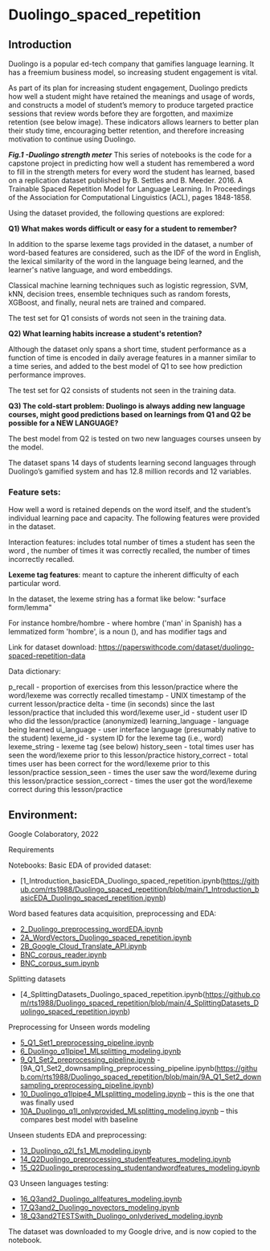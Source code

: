 # Duolingo_spaced_repetition

## Introduction
Duolingo is a popular ed-tech company that gamifies language learning. It has a freemium business model, so increasing student engagement is vital.

As part of its plan for increasing student engagement, Duolingo predicts how well a student might have retained the meanings and usage of words, and constructs a model of student’s memory to produce targeted practice sessions that review words before they are forgotten, and maximize retention (see below image). These indicators allows learners to better plan their study time, encouraging better retention, and therefore increasing motivation to continue using Duolingo.


**_Fig.1 -Duolingo strength meter_**
This series of notebooks is the code for a capstone project in predicting how well a student has remembered a word to fill in the strength meters for every word the student has learned, based on a replication dataset published by B. Settles and B. Meeder. 2016. A Trainable Spaced Repetition Model for Language Learning. In Proceedings of the Association for Computational Linguistics (ACL), pages 1848-1858.

Using the dataset provided, the following questions are explored:

**Q1) What makes words difficult or easy for a student to remember?**

In addition to the sparse lexeme tags provided in the dataset, a number of word-based features are considered, such as the IDF of the word in English, the lexical similarity of the word in the language being learned, and the learner's native language, and word embeddings.

Classical machine learning techniques such as logistic regression, SVM, kNN, decision trees, ensemble techniques such as random forests, XGBoost, and finally, neural nets are trained and compared.

The test set for Q1 consists of words not seen in the training data.

**Q2) What learning habits increase a student's retention?**

Although the dataset only spans a short time, student performance as a function of time is encoded in daily average features in a manner similar to a time series, and added to the best model of Q1 to see how prediction performance improves.

The test set for Q2 consists of students not seen in the training data.

**Q3) The cold-start problem: Duolingo is always adding new language courses, might good predictions based on learnings from Q1 and Q2 be possible for a NEW LANGUAGE?**

The best model from Q2 is tested on two new languages courses unseen by the model.

The dataset spans 14 days of students learning second languages through Duolingo’s gamified system and has 12.8 million records and 12 variables.

### Feature sets:

How well a word is retained depends on the word itself, and the student’s individual learning pace and capacity. The following features were provided in the dataset.

Interaction features: includes total number of times a student has seen the word , the number of times it was correctly recalled, the number of times incorrectly recalled.

**Lexeme tag features**: meant to capture the inherent difficulty of each particular word.

In the dataset, the lexeme string has a format like below: "surface form/lemma<pos><modifiers>"

For instance hombre/hombre<n><m><sg> - where hombre ('man' in Spanish) has a lemmatized form 'hombre', is a noun (<n>), and has modifier tags <m> and <sg>

Link for dataset download: https://paperswithcode.com/dataset/duolingo-spaced-repetition-data

Data dictionary:

p_recall - proportion of exercises from this lesson/practice where the word/lexeme was correctly recalled
timestamp - UNIX timestamp of the current lesson/practice
delta - time (in seconds) since the last lesson/practice that included this word/lexeme
user_id - student user ID who did the lesson/practice (anonymized)
learning_language - language being learned
ui_language - user interface language (presumably native to the student)
lexeme_id - system ID for the lexeme tag (i.e., word)
lexeme_string - lexeme tag (see below)
history_seen - total times user has seen the word/lexeme prior to this lesson/practice
history_correct - total times user has been correct for the word/lexeme prior to this lesson/practice
session_seen - times the user saw the word/lexeme during this lesson/practice
session_correct - times the user got the word/lexeme correct during this lesson/practice

## Environment: 
 
Google Colaboratory, 2022

Requirements

Notebooks:
Basic EDA of provided dataset:
- [1_Introduction_basicEDA_Duolingo_spaced_repetition.ipynb(https://github.com/rts1988/Duolingo_spaced_repetition/blob/main/1_Introduction_basicEDA_Duolingo_spaced_repetition.ipynb)

Word based features data acquisition, preprocessing and EDA:
- [2_Duolingo_preprocessing_wordEDA.ipynb](https://github.com/rts1988/Duolingo_spaced_repetition/blob/main/2_Duolingo_preprocessing_wordEDA.ipynb)
- [2A_WordVectors_Duolingo_spaced_repetition.ipynb](https://github.com/rts1988/Duolingo_spaced_repetition/blob/main/2A_WordVectors_Duolingo_spaced_repetition.ipynb)
- [2B_Google_Cloud_Translate_API.ipynb](https://github.com/rts1988/Duolingo_spaced_repetition/blob/main/2B_Google_Cloud_Translate_API.ipynb)
- [BNC_corpus_reader.ipynb](https://github.com/rts1988/Duolingo_spaced_repetition/blob/main/BNC_corpus_reader.ipynb)
- [BNC_corpus_sum.ipynb](https://github.com/rts1988/Duolingo_spaced_repetition/blob/main/BNC_corpus_sum.ipynb)

Splitting datasets
- [4_SplittingDatasets_Duolingo_spaced_repetition.ipynb(https://github.com/rts1988/Duolingo_spaced_repetition/blob/main/4_SplittingDatasets_Duolingo_spaced_repetition.ipynb)

Preprocessing for Unseen words modeling
- [5_Q1_Set1_preprocessing_pipeline.ipynb](https://github.com/rts1988/Duolingo_spaced_repetition/blob/main/5_Q1_Set1_preprocessing_pipeline.ipynb)
- [6_Duolingo_q1lpipe1_MLsplitting_modeling.ipynb](https://github.com/rts1988/Duolingo_spaced_repetition/blob/main/6_Duolingo_q1lpipe1_MLsplitting_modeling.ipynb)
- [9_Q1_Set2_preprocessing_pipeline.ipynb](https://github.com/rts1988/Duolingo_spaced_repetition/blob/main/9_Q1_Set2_preprocessing_pipeline.ipynb)
-[9A_Q1_Set2_downsampling_preprocessing_pipeline.ipynb(https://github.com/rts1988/Duolingo_spaced_repetition/blob/main/9A_Q1_Set2_downsampling_preprocessing_pipeline.ipynb)
- [10_Duolingo_q1lpipe4_MLsplitting_modeling.ipynb](https://github.com/rts1988/Duolingo_spaced_repetition/blob/main/10_Duolingo_q1lpipe4_MLsplitting_modeling.ipynb) – this is the one that was finally used
- [10A_Duolingo_q1l_onlyprovided_MLsplitting_modeling.ipynb](https://github.com/rts1988/Duolingo_spaced_repetition/blob/main/10A_Duolingo_q1l_onlyprovided_MLsplitting_modeling.ipynb) – this compares best model with baseline

Unseen students EDA and preprocessing:
- [13_Duolingo_q2l_fs1_MLmodeling.ipynb](https://github.com/rts1988/Duolingo_spaced_repetition/blob/main/13_Duolingo_q2l_fs1_MLmodeling.ipynb)
- [14_Q2Duolingo_preprocessing_studentfeatures_modeling.ipynb](https://github.com/rts1988/Duolingo_spaced_repetition/blob/main/14_Q2Duolingo_preprocessing_studentfeatures_modeling.ipynb)
- [15_Q2Duolingo_preprocessing_studentandwordfeatures_modeling.ipynb](https://github.com/rts1988/Duolingo_spaced_repetition/blob/main/15_Q2Duolingo_preprocessing_studentandwordfeatures_modeling.ipynb)

Q3 Unseen languages testing: 
- [16_Q3and2_Duolingo_allfeatures_modeling.ipynb](https://github.com/rts1988/Duolingo_spaced_repetition/blob/main/16_Q3and2_Duolingo_allfeatures_modeling.ipynb)
- [17_Q3and2_Duolingo_novectors_modeling.ipynb](https://github.com/rts1988/Duolingo_spaced_repetition/blob/main/17_Q3and2_Duolingo_novectors_modeling.ipynb)
- [18_Q3and2TESTSwith_Duolingo_onlyderived_modeling.ipynb](https://github.com/rts1988/Duolingo_spaced_repetition/blob/main/18_Q3and2_Duolingo_onlyderived_modeling.ipynb)


The dataset was downloaded to my Google drive, and is now copied to the notebook.
